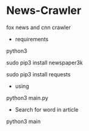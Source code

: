 # News-Crawler
fox news and cnn crawler

* requirements

python3 

sudo pip3 install newspaper3k

sudo pip3 install requests


*  using

python3 main.py

- Search for word in article

python3 main <word>





